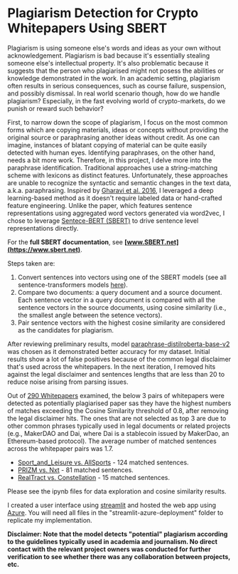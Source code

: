 # Plagiarism Detection for Crypto Whitepapers Using SBERT

Plagiarism is using someone else's words and ideas as your own without acknowledgement. Plagiarism is bad because it's essentially stealing someone else's intellectual property. It's also problematic because it suggests that the person who plagiarised might not posess the abilities or knowledge demonstrated in the work. In an academic setting, plagiarism often results in serious consequences, such as course failure, suspension, and possibly dismissal. In real world scenario though, how do we handle plagiarism? Especially, in the fast evolving world of crypto-markets, do we punish or reward such behavior? 

First, to narrow down the scope of plagiarism, I focus on the most common forms which are copying materials, ideas or concepts without providing the original source or paraphrasing another ideas without credit. As one can imagine, instances of blatant copying of material can be quite easily detected with human eyes. Identifying paraphrases, on the other hand, needs a bit more work. Therefore, in this project, I delve more into the paraphrase identification. Traditional approaches use a string-matching scheme with lexicons as distinct features. Unfortunately, these approaches are unable to recognize the syntactic and semantic changes in the text data, a.k.a. paraphrasing. Inspired by [Gharavi et al. 2016](https://www.researchgate.net/publication/333355065_A_Deep_Learning_Approach_to_Persian_Plagiarism_Detection), I leveraged a deep learning-based method as it doesn't require labeled data or hand-crafted feature engineering. Unlike the paper, which features sentence representations using aggregated word vectors generated via word2vec, I chose to leverage [Sentece-BERT (SBERT)](https://arxiv.org/pdf/1908.10084.pdf) to drive sentence level representations directly. 

For the **full SBERT documentation**, see **[www.SBERT.net](https://www.sbert.net)**.

Steps taken are:
1. Convert sentences into vectors using one of the SBERT models (see all sentence-transformers models [here](https://huggingface.co/sentence-transformers)).
2. Compare two documents: a query document and a source document. Each sentence vector in a query document is compared with all the sentence vectors in the source documents, using cosine similarity (i.e., the smallest angle between the setence vectors).
3. Pair sentence vectors with the highest cosine similarity are considered as the candidates for plagiarism.

After reviewing preliminary results, model [paraphrase-distilroberta-base-v2](https://huggingface.co/sentence-transformers/paraphrase-distilroberta-base-v2) was chosen as it demonstrated better accuracy for my dataset. Initial results show a lot of false positives because of the common legal disclaimer that's used across the whitepapers. In the next iteration, I removed hits against the legal disclaimer and sentences lengths that are less than 20 to reduce noise arising from parsing issues. 

Out of [290 Whitepapers](https://github.com/kimsammie/plagiarism/blob/main/whitepaper_list.csv) examined, the below 3 pairs of whitepapers were detected as potentially plagiarised paper sas they have the highest numbers of matches exceeding the Cosine Similarity threshold of 0.8, after removing the legal disclaimer hits. The ones that are not selected as top 3 are due to other common phrases typically used in legal documents or related projects (e.g., MakerDAO and Dai, where Dai is a stablecoin issued by MakerDao, an Ethereum-based protocol). The average number of matched sentences across the whitepaper pairs was 1.7.

* [Sport_and_Leisure vs. AllSports](https://github.com/kimsammie/plagiarism/tree/main/Top3_Plagiarism/Sport_and_Leisure_vs._AllSports) - 124 matched sentences.   
* [PRIZM vs. Nxt](https://github.com/kimsammie/plagiarism/tree/main/Top3_Plagiarism/PRIZM_vs_Nxt) - 81 matched sentences.
* [RealTract vs. Constellation](https://github.com/kimsammie/plagiarism/tree/main/Top3_Plagiarism/RealTract_vs_Constellation) - 15 matched sentences.

Please see the ipynb files for data exploration and cosine similarity results. 

I created a user interface using [streamlit](https://streamlit.io/) and hosted the web app using [Azure](https://azure.microsoft.com/en-us/services/app-service/web/). You will need all files in the "streamlit-azure-deployment" folder to replicate my implementation. 


**Disclaimer: Note that the model detects "potential" plagiarism according to the guidelines typically used in academia and journalism. No direct contact with the relevant project owners was conducted for further verification to see whether there was any collaboration between projects, etc.** 
